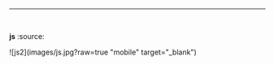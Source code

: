 


<br />
 <hr />  
<br />
  
 **js** :source:

 ![js2](images/js.jpg?raw=true "mobile" target="_blank")

